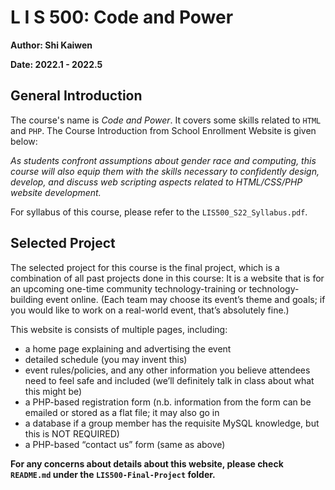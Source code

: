 # L I S 500: Code and Power

**Author: Shi Kaiwen**

**Date: 2022.1 - 2022.5**

## General Introduction ##
The course's name is *Code and Power*. It covers some skills related to `HTML` and `PHP`. The Course Introduction from School Enrollment Website is given below:

*As students confront assumptions about gender race and computing, this course will also equip them with the skills necessary to confidently design, develop, and discuss web scripting aspects related to HTML/CSS/PHP website development.*

For syllabus of this course, please refer to the `LIS500_S22_Syllabus.pdf`.

## Selected Project
The selected project for this course is the final project, which is a combination of all past projects done in this course: It is a website that is for an upcoming one-time community technology-training or technology-building event online. (Each team may choose its event’s theme and goals; if you would like to work on a real-world event, that’s absolutely fine.)

This website is consists of multiple pages, including:
- a home page explaining and advertising the event
- detailed schedule (you may invent this)
- event rules/policies, and any other information you believe attendees need to feel safe and included (we’ll definitely talk in class about what this might be)
- a PHP-based registration form (n.b. information from the form can be emailed or stored as a flat file; it may also go in
- a database if a group member has the requisite MySQL knowledge, but this is NOT REQUIRED)
- a PHP-based “contact us” form (same as above) 

**For any concerns about details about this website, please check `README.md` under the `LIS500-Final-Project` folder.**